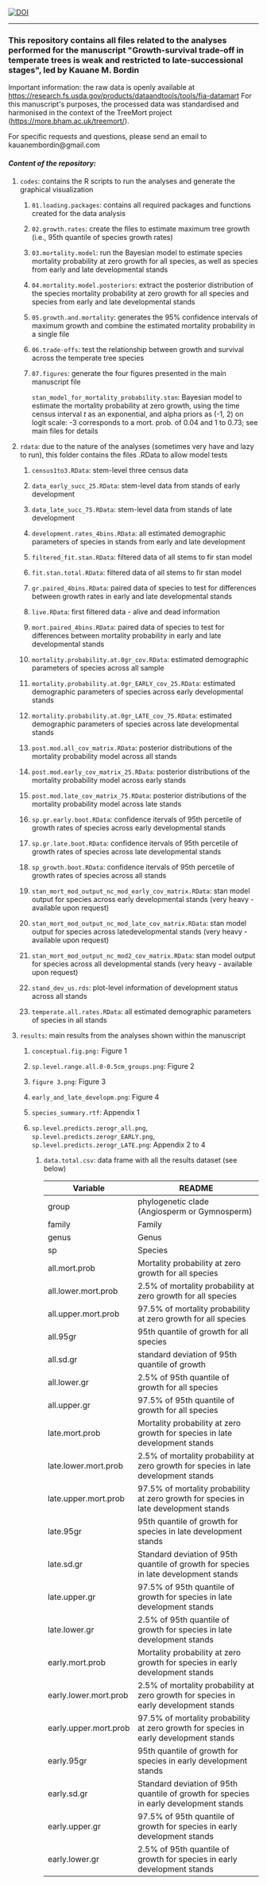 [![DOI](https://zenodo.org/badge/892592324.svg)](https://doi.org/10.5281/zenodo.14402211)

------------------------------------------------------------------------

### This repository contains all files related to the analyses performed for the manuscript "Growth-survival trade-off in temperate trees is weak and restricted to late-successional stages", led by Kauane M. Bordin

Important information: the raw data is openly available at <https://research.fs.usda.gov/products/dataandtools/tools/fia-datamart> For this manuscript's purposes, the processed data was standardised and harmonised in the context of the TreeMort project (<https://more.bham.ac.uk/treemort/>).

For specific requests and questions, please send an email to kauanembordin\@gmail.com

#### *Content of the repository:*

1.  `codes`: contains the R scripts to run the analyses and generate the graphical visualization

    1.  `01.loading.packages`: contains all required packages and functions created for the data analysis

    2.  `02.growth.rates`: create the files to estimate maximum tree growth (i.e., 95th quantile of species growth rates)

    3.  `03.mortality.model`: run the Bayesian model to estimate species mortality probability at zero growth for all species, as well as species from early and late developmental stands

    4.  `04.mortality.model.posteriors`: extract the posterior distribution of the species mortality probability at zero growth for all species and species from early and late developmental stands

    5.  `05.growth.and.mortality`: generates the 95% confidence intervals of maximum growth and combine the estimated mortality probability in a single file

    6.  `06.trade-offs`: test the relationship between growth and survival across the temperate tree species

    7.  `07.figures`: generate the four figures presented in the main manuscript file

        `stan_model_for_mortality_probability.stan`: Bayesian model to estimate the mortality probability at zero growth, using the time census interval *t* as an exponential, and alpha priors as (-1, 2) on logit scale: -3 corresponds to a mort. prob. of 0.04 and 1 to 0.73; see main files for details

2.  `rdata`: due to the nature of the analyses (sometimes very have and lazy to run), this folder contains the files .RData to allow model tests

    1.  `census1to3.RData`: stem-level three census data

    2.  `data_early_succ_25.RData`: stem-level data from stands of early development

    3.  `data_late_succ_75.RData`: stem-level data from stands of late development

    4.  `development.rates_4bins.RData`: all estimated demographic parameters of species in stands from early and late development

    5.  `filtered_fit.stan.RData`: filtered data of all stems to fir stan model

    6.  `fit.stan.total.RData`: filtered data of all stems to fir stan model

    7.  `gr.paired_4bins.RData`: paired data of species to test for differences between growth rates in early and late developmental stands

    8.  `live.RData`: first filtered data - alive and dead information

    9.  `mort.paired_4bins.RData`: paired data of species to test for differences between mortality probability in early and late developmental stands

    10. `mortality.probability.at.0gr_cov.RData`: estimated demographic parameters of species across all sample

    11. `mortality.probability.at.0gr_EARLY_cov_25.RData`: estimated demographic parameters of species across early developmental stands

    12. `mortality.probability.at.0gr_LATE_cov_75.RData`: estimated demographic parameters of species across late developmental stands

    13. `post.mod.all_cov_matrix.RData`: posterior distributions of the mortality probability model across all stands

    14. `post.mod.early_cov_matrix_25.RData`: posterior distributions of the mortality probability model across early stands

    15. `post.mod.late_cov_matrix_75.RData`: posterior distributions of the mortality probability model across late stands

    16. `sp.gr.early.boot.RData`: confidence itervals of 95th percetile of growth rates of species across early developmental stands

    17. `sp.gr.late.boot.RData`: confidence itervals of 95th percetile of growth rates of species across late developmental stands

    18. `sp_growth.boot.RData`: confidence itervals of 95th percetile of growth rates of species across all stands

    19. `stan_mort_mod_output_nc_mod_early_cov_matrix.RData`: stan model output for species across early developmental stands (very heavy - available upon request)

    20. `stan_mort_mod_output_nc_mod_late_cov_matrix.RData`: stan model output for species across latedevelopmental stands (very heavy - available upon request)

    21. `stan_mort_mod_output_nc_mod2_cov_matrix.RData`: stan model output for species across all developmental stands (very heavy - available upon request)

    22. `stand_dev_us.rds`: plot-level information of development status across all stands

    23. `temperate.all.rates.RData`: all estimated demographic parameters of species in all stands

3.  `results`: main results from the analyses shown within the manuscript

    1.  `conceptual.fig.png:` Figure 1

    2.  `sp.level.range.all.0-0.5cm_groups.png`: Figure 2

    3.  `figure 3.png`: Figure 3

    4.  `early_and_late_developm.png`: Figure 4

    5.  `species_summary.rtf`: Appendix 1

    6.  `sp.level.predicts.zerogr_all.png`, `sp.level.predicts.zerogr_EARLY.png`, `sp.level.predicts.zerogr_LATE.png`: Appendix 2 to 4

        1.  `data.total.csv`: data frame with all the results dataset (see below)

            | Variable              | README                                                                                |
            |----------------------|-------------------------------------------------|
            | group                 | phylogenetic clade (Angiosperm or Gymnosperm)                                         |
            | family                | Family                                                                                |
            | genus                 | Genus                                                                                 |
            | sp                    | Species                                                                               |
            | all.mort.prob         | Mortality probability at zero growth for all species                                  |
            | all.lower.mort.prob   | 2.5% of mortality probability at zero growth for all species                          |
            | all.upper.mort.prob   | 97.5% of mortality probability at zero growth for all species                         |
            | all.95gr              | 95th quantile of growth for all species                                               |
            | all.sd.gr             | standard deviation of 95th quantile of growth                                         |
            | all.lower.gr          | 2.5% of 95th quantile of growth for all species                                       |
            | all.upper.gr          | 97.5% of 95th quantile of growth for all species                                      |
            | late.mort.prob        | Mortality probability at zero growth for species in late development stands           |
            | late.lower.mort.prob  | 2.5% of mortality probability at zero growth for species in late development stands   |
            | late.upper.mort.prob  | 97.5% of mortality probability at zero growth for species in late development stands  |
            | late.95gr             | 95th quantile of growth for species in late development stands                        |
            | late.sd.gr            | Standard deviation of 95th quantile of growth for species in late development stands  |
            | late.upper.gr         | 97.5% of 95th quantile of growth for species in late development stands               |
            | late.lower.gr         | 2.5% of 95th quantile of growth for species in late development stands                |
            | early.mort.prob       | Mortality probability at zero growth for species in early development stands          |
            | early.lower.mort.prob | 2.5% of mortality probability at zero growth for species in early development stands  |
            | early.upper.mort.prob | 97.5% of mortality probability at zero growth for species in early development stands |
            | early.95gr            | 95th quantile of growth for species in early development stands                       |
            | early.sd.gr           | Standard deviation of 95th quantile of growth for species in early development stands |
            | early.upper.gr        | 97.5% of 95th quantile of growth for species in early development stands              |
            | early.lower.gr        | 2.5% of 95th quantile of growth for species in early development stands               |
